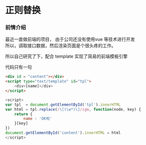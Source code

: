 #  正则替换

### 前情介绍

最近一直做前端的项目， 由于公司还没有使用vue 等技术进行开发  
所以，调取接口数据，然后渲染页面是个很头疼的工作。  

所以自己研究了下，配合 template 实现了简易的前端模板引擎

代码只有一句


```html
<div id = "content"></div> 
<script type="text/template" id="tpl">
    <div>[name]</div> 
</script>
```

```javascript
<script>
var tpl  = document.getElementById('tpl').innerHTML
var html = tpl.replace(/\[(\w*)\]/igm, function(node, key) { 
    return { 
        name : 'OK啦'
    }[key]
}) 
document.getElementById('content').innerHTML = html
</script>
```